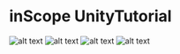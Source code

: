 # inScope UnityTutorial

![alt text](https://raw.githubusercontent.com/Fynmar91/inScope/master/1.jpg)
![alt text](https://raw.githubusercontent.com/Fynmar91/inScope/master/2.jpg)
![alt text](https://raw.githubusercontent.com/Fynmar91/inScope/master/3.jpg)
![alt text](https://raw.githubusercontent.com/Fynmar91/inScope/master/4.jpg)

